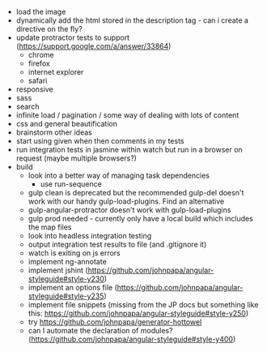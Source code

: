 - load the image
- dynamically add the html stored in the description tag - can i create a directive on the fly?
- update protractor tests to support (https://support.google.com/a/answer/33864)
	- chrome
	- firefox
	- internet explorer
	- safari	
- responsive
- sass
- search
- infinite load / pagination / some way of dealing with lots of content
- css and general beautification
- brainstorm other ideas
- start using given when then comments in my tests
- run integration tests in jasmine within watch but run in a browser on request (maybe multiple browsers?)
- build
	- look into a better way of managing task dependencies
		- use run-sequence
	- gulp clean is deprecated but the recommended gulp-del doesn't work with our handy gulp-load-plugins. Find an alternative
	- gulp-angular-protractor doesn't work with gulp-load-plugins
	- gulp prod needed - currently only have a local build which includes the map files
	- look into headless integration testing
	- output integration test results to file (and .gitignore it)
	- watch is exiting on js errors
	- implement ng-annotate
	- implement jshint (https://github.com/johnpapa/angular-styleguide#style-y230)
	- implement an options file (https://github.com/johnpapa/angular-styleguide#style-y235)
	- implement file snippets (missing from the JP docs but something like this: https://github.com/johnpapa/angular-styleguide#style-y250)
	- try https://github.com/johnpapa/generator-hottowel
	- can I automate the declaration of modules? (https://github.com/johnpapa/angular-styleguide#style-y400)
